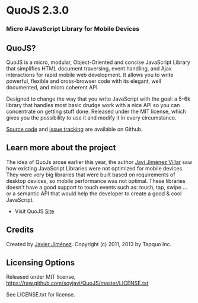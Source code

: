 # QuoJS 2.3.0
### Micro #JavaScript Library for Mobile Devices

## QuoJS?
QuoJS is a micro, modular, Object-Oriented and concise JavaScript Library that simplifies HTML document traversing, event handling, and Ajax interactions for rapid mobile web development. It allows you to write powerful, flexible and cross-browser code with its elegant, well documented, and micro coherent API.

Designed to change the way that you write JavaScript with the goal: a 5-6k library that handles most basic drudge work with a nice API so you can concentrate on getting stuff done.
Released under the MIT license, which gives you the possibility to use it and modify it in every circumstance.

[Source code](https://github.com/soyjavi/QuoJS) and [issue tracking](https://github.com/soyjavi/QuoJS/issues) are available on Github.

## Learn more about the project
The idea of QuoJs arose earlier this year, the author [Javi Jiménez Villar](http://twitter.com/soyjavi) saw how existing JavaScript Libraries were not optimized for mobile devices. They were very big libraries that were built based on requirements of desktop devices, so mobile performance was not optimal.
These libraries doesn't have a good support to touch events such as: touch, tap, swipe ... or a semantic API that would help the developer to create a good & cool JavaScript.

- Visit QuoJS [Site](http://quojs.tapquo.com/)

## Credits
Created by [Javier Jiménez](http://twitter.com/soyjavi).
Copyright (c) 2011, 2013 by Tapquo Inc.

## Licensing Options
Released under MIT license, https://raw.github.com/soyjavi/QuoJS/master/LICENSE.txt

See LICENSE.txt for license.
